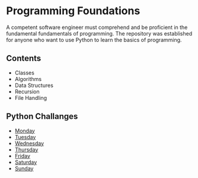 # Programming Foundations

A competent software engineer must comprehend and be proficient in the fundamental fundamentals of programming. The repository was established for anyone who want to use Python to learn the basics of programming.

## Contents

- Classes 
- Algorithms
- Data Structures 
- Recursion
- File Handling


## Python Challanges 

* [Monday](./daily_challanges/Monday.md)
* [Tuesday](./daily_challanges/Tuesday.md)
* [Wednesday](./daily_challanges/Wednesday.md) 
* [Thursday](./daily_challanges/Thursday.md)
* [Friday](./daily_challanges/Friday.md)
* [Saturday](./daily_challanges/Saturday.md) 
* [Sunday](./daily_challanges/Sunday.md)




